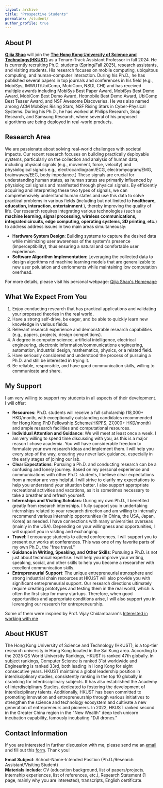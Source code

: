 ```yaml
---
layout: archive
title: "Prospective Students"
permalink: /student/
author_profile: true
---
```


## About PI
[**Qijia Shao**](https://qijiashao.github.io/) will join the [**The Hong Kong University of Science and Technology(HKUST)**](https://hkust.edu.hk) as a Tenure-Track Assistant Professor in fall 2024. He is currently recruiting Ph.D. students (Spring/Fall 2025), research assistants, and visiting students. His research focuses on mobile computing, ubiquitous computing, and human-computer interaction. During his Ph.D., he has published several papers in top journals and conferences in his field (e.g., MobiSys, IMWUT/UbiComp, MobiCom, NSDI, CHI) and has received multiple awards including MobiSys Best Paper Award, MobiSys Best Demo Award, MobiCom Best Demo Award, Hotmobile Best Demo Award, UbiComp Best Teaser Award, and NSF Awesome Discoveries. He was also named among ACM MobiSys Rising Stars, NSF Rising Stars in Cyber-Physical Systems. During his Ph.D., he has worked at Philips Research, Snap Research, and Samsung Research, where several of his proposed algorithms are being deployed in real-world products.




## Research Area
We are passionate about solving real-world challenges with societal impacts. Our recent research focuses on building practically deployable systems, particularly on the collection and analysis of human data, including physical signals (e.g., movement, force, velocity) and physiological signals e.g., electrocardiogram/ECG, electromyogram/EMG, brainwaves/EEG, body impedance.) These signals are crucial for understanding human states, as human states are primarily influenced by physiological signals and manifested through physical signals. By efficiently acquiring and interpreting these two types of signals, we can comprehensively understand human states and use this data to solve practical problems in various fields (including but not limited to **healthcare, education, interaction, entertainment** ), thereby improving the quality of life. Our research requires integrating various technologies (such as **machine learning, signal processing, wireless communications, integrated circuits, edge computing, operating systems, 3D printing, etc.**) to address address issues in two main areas simultaneously: 
- **Hardware System Design**: Building systems to capture the desired data while minimizing user awareness of the system's presence (imperceptibility), thus ensuring a natural and comfortable user experience.
- **Software Algorithm Implementation**: Leveraging the collected data to design algorithms nd machine learning models that are generalizable to new user polulation and enrionments while maintaining low computation overhead.

For more details, please visit his personal webpage: [Qijia Shao's Homepage](https://qijiashao.github.io)

## What We Expect From You
1. Enjoy conducting research that has practical applications and validating your proposed theories in the real world.
2. Have a strong self-drive, be eager, and be able to quickly learn new knowledge in various fields. 
3. Relevant research experience and demonstrable research capabilities (e.g., papers, projects, design competitions). 
4. A degree in computer science, artificial intelligence, electrical engineering, electronic information/communications engineering, automation, industrial design, mathematics, physics, or a related field. 
5. Have seriously considered and understood the process of pursuing a Ph.D. and still be interested in trying it. 
6. Be reliable, responsible, and have good communication skills, willing to communicate and share.

## My Support
I am very willing to support my students in all aspects of their development. I will offer:
- **Resources**: Ph.D. students will receive a full scholarship (18,000+ HKD/month, with exceptionally outstanding candidates recommended for [Hong Kong PhD Fellowship Scheme/HKPFS](https://fytgs.hkust.edu.hk/scholarships/hong-kong-phd-fellowship-scheme), 27,000+ HKD/month) and ample research facilities and computational resources.
- **Individual Attention and Guidance**: We will meet at least once a week. I am very willing to spend time discussing with you, as this is a major reason I chose academia. You will have considerable freedom to formulate your own research ideas and implement them. I will help you every step of the way, ensuring you never lack guidance, especially in the early stages of joining our lab.
- **Clear Expectations**: Pursuing a Ph.D. and conducting research can be a confusing and lonely journey. Based on my personal experience and communications with other Ph.D. students, I believe clear expectations from a mentor are very helpful. I will strive to clarify my expectations to help you understand your situation better. I also support appropriate recreational activities and vacations, as it is sometimes necessary to take a breather and refresh yourself.
- **Internships and Visiting Scholars**: During my own Ph.D., I benefited greatly from research internships. I fully support you in undertaking internships related to your research direction and am willing to internally recommend various internship opportunities (in China, the USA, Japan, Korea) as needed. I have connections with many universities overseas (mainly in the USA). Depending on your willingness and opportunities, I will support you in visiting and exchanging.
- **Travel**: I encourage students to attend conferences. I will support you to present our works at conferences. This was one of my favorite parts of my own Ph.D., the "free travel."
- **Guidance in Writing, Speaking, and Other Skills**: Pursuing a Ph.D. is not just about technical expertise. I will help you improve your writing, speaking, social, and other skills to help you become a researcher with excellent communication skills.
- **Entrepreneurial Support**: The unique entrepreneurial atmosphere and strong industrial chain resources at HKUST will also provide you with significant entrepreneurial support. Our research directions ultimately require creating prototypes and testing them in the real world, which is often the first step for many startups. Therefore, when good opportunities and appropriate conditions arise, I will also support you in leveraging our research for entrepreneurship.

Some of them were inspired by Prof. Vijay Chidambaram's [Interested in working with me](https://www.cs.utexas.edu/~vijay/prospective-students.htm)

## About HKUST
The Hong Kong University of Science and Technology (HKUST), is a top-tier research university in Hong Kong located in the Sai Kung area. According to the 2025 QS World University Rankings, HKUST is ranked 47th globally. In subject rankings, Computer Science is ranked 31st worldwide and Engineering is ranked 33rd, both leading in Hong Kong for eight consecutive years.  HKUST maintains a global leadership position in interdisciplinary studies, consistently ranking in the top 10 globally in csranking for interdisciplinary subjects. It has also established the Academy of Interdisciplinary Studies, dedicated to fostering the development of interdisciplinary talents. Additionally, HKUST has been committed to promoting innovation and entrepreneurship through various initiatives to strengthen the science and technology ecosystem and cultivate a new generation of entrepreneurs and pioneers. In 2022, HKUST ranked second in the Greater China region in the "New Wealth" deep tech unicorn incubation capability, famously incubating "DJI drones."

## Contact Information
If you are interested in further discussion with me, please send me an [email]() and fill out this [form](https://forms.gle/QACWuB7QN9fsGiFw6). Thank you!  
 
**Email Subject**: School-Name-Intended Position (Ph.D./Research Assistant/Visiting Student)  
**Materials include**: CV (education background, list of papers/projects, internship experiences, list of references, etc.), Research Statement (1 page, mainly why you are interested), transcripts, English certificate.





